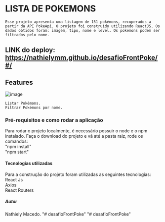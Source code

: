 # LISTA DE POKEMONS

    Esse projeto apresenta uma listagem de 151 pokémons, recuperados a partir da API PokeApi. O projeto foi construído utilizando ReactJS. Os dados obtidos foram: imagem, tipo, nome e level. Os pokemons podem ser filtrados pelo nome.


## LINK do deploy: https://nathielymm.github.io/desafioFrontPoke/#/
## Features
![image](https://user-images.githubusercontent.com/90937897/133864653-085b8ba3-5d9c-4ba4-bf74-601bb0abdd8d.png)

    Listar Pokémons.  
    Filtrar Pokémons por nome.  

### Pré-requisitos e como rodar a aplicação
Para rodar o projeto localmente, é necessário possuir o node e o npm instalado.
Faça o download do projeto e vá até a pasta raiz, rode os comandos:   
    "npm install"   
    "npm start"   

#### Tecnologias utilizadas
Para a construção do projeto foram utilizadas as seguintes tecnologias:  
    React Js  
    Axios  
    React Routers  

##### Autor
Nathiely Macedo.
"# desafioFrontPoke" 
"# desafioFrontPoke" 
